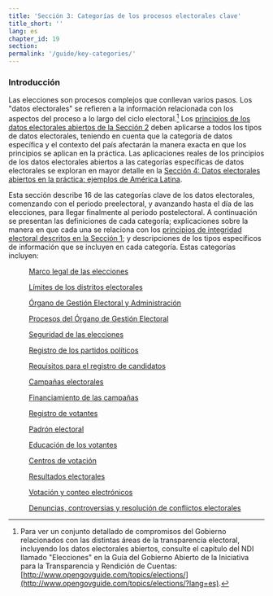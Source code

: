 ```yaml
---
title: 'Sección 3: Categorías de los procesos electorales clave'
title_short: ''
lang: es
chapter_id: 19
section:
permalink: '/guide/key-categories/'
---
```


### Introducción

Las elecciones son procesos complejos que conllevan varios pasos. Los "datos electorales" se refieren a la información relacionada con los aspectos del proceso a lo largo del ciclo electoral.[^1] Los [principios de los datos electorales abiertos de la Sección 2](/es/guide/principles/) deben aplicarse a todos los tipos de datos electorales, teniendo en cuenta que la categoría de datos específica y el contexto del país afectarán la manera exacta en que los principios se aplican en la práctica. Las aplicaciones reales de los principios de los datos electorales abiertos a las categorías específicas de datos electorales se exploran en mayor detalle en la [Sección 4: Datos electorales abiertos en la práctica: ejemplos de América Latina](/es/guide/country-examples/).

Esta sección describe 16 de las categorías clave de los datos electorales, comenzando con el periodo preelectoral, y avanzando hasta el día de las elecciones, para llegar finalmente al periodo postelectoral. A continuación se presentan las definiciones de cada categoría; explicaciones sobre la manera en que cada una se relaciona con los [principios de integridad electoral descritos en la Sección 1](/es/guide/electoral-integrity/); y descripciones de los tipos específicos de información que se incluyen en cada categoría. Estas categorías incluyen:

<div class="img-grid text--small">
  <figure>
  <a href="/es/guide/key-categories/legal-framework/">
  <img src="/assets/images/inventory/categories/legal-framework.png" alt="" />
  <figcaption>Marco legal de las elecciones</figcaption>
  </a>
  </figure>

  <figure>
  <a href="/es/guide/key-categories/electoral-boundaries/">
  <img src="/assets/images/inventory/categories/electoral-boundaries.png" alt="" />
  <figcaption>Límites de los distritos electorales</figcaption>
  </a>
  </figure>

  <figure>
  <a href="/es/guide/key-categories/emb-administration/">
  <img src="/assets/images/inventory/categories/election-management-body-and-administration.png" alt="" />
  <figcaption>Órgano de Gestión Electoral y Administración</figcaption>
  </a>
  </figure>

  <figure>
  <a href="/es/guide/key-categories/emb-processes/">
  <img src="/assets/images/inventory/categories/election-management-body-processes.png" alt="" />
  <figcaption>Procesos del Órgano de Gestión Electoral</figcaption>
  </a>
  </figure>

  <figure>
  <a href="/es/guide/key-categories/security/">
  <img src="/assets/images/inventory/categories/security.png" alt="" />
  <figcaption>Seguridad de las elecciones</figcaption>
  </a>
  </figure>

  <figure>
  <a href="/es/guide/key-categories/political-party-registration/">
  <img src="/assets/images/inventory/categories/political-party-registration.png" alt="" />
  <figcaption>Registro de los partidos políticos</figcaption>
  </a>
  </figure>

  <figure>
  <a href="/es/guide/key-categories/ballot-qualification/">
  <img src="/assets/images/inventory/categories/ballot-qualification.png" alt="" />
  <figcaption>Requisitos para el registro de candidatos</figcaption>
  </a>
  </figure>

  <figure>
  <a href="/es/guide/key-categories/election-campaigns/">
  <img src="/assets/images/inventory/categories/election-campaigns.png" alt="" />
  <figcaption>Campañas electorales</figcaption>
  </a>
  </figure>

  <figure>
  <a href="/es/guide/key-categories/campaign-finance/">
  <img src="/assets/images/inventory/categories/campaign-finance.png" alt="" />
  <figcaption>Financiamiento de las campañas</figcaption>
  </a>
  </figure>

  <figure>
  <a href="/es/guide/key-categories/voter-registration/">
  <img src="/assets/images/inventory/categories/voter-registration.png" alt="" />
  <figcaption>Registro de votantes</figcaption>
  </a>
  </figure>

  <figure>
  <a href="/es/guide/key-categories/voter-lists/">
  <img src="/assets/images/inventory/categories/voter-lists.png" alt="" />
  <figcaption>Padrón electoral</figcaption>
  </a>
  </figure>

  <figure>
  <a href="/es/guide/key-categories/voter-education/">
  <img src="/assets/images/inventory/categories/voter-education.png" alt="" />
  <figcaption>Educación de los votantes</figcaption>
  </a>
  </figure>

  <figure>
  <a href="/es/guide/key-categories/polling-stations/">
  <img src="/assets/images/inventory/categories/polling-stations.png" alt="" />
  <figcaption>Centros de votación</figcaption>
  </a>
  </figure>

  <figure>
  <a href="/es/guide/key-categories/election-results/">
  <img src="/assets/images/inventory/categories/election-results-official-final.png" alt="" />
  <figcaption>Resultados electorales</figcaption>
  </a>
  </figure>

  <figure>
  <a href="/es/guide/key-categories/electronic-voting/">
  <img src="/assets/images/inventory/categories/electronic-voting.png" alt="" />
  <figcaption>Votación y conteo electrónicos</figcaption>
  </a>
  </figure>

  <figure>
  <a href="/es/guide/key-categories/complaints-and-disputes/">
  <img src="/assets/images/inventory/categories/electoral-complaints-and-disputes.png" alt="" />
  <figcaption>Denuncias, controversias y resolución de conflictos electorales</figcaption>
  </a>
  </figure>

</div>

[^1]: Para ver un conjunto detallado de compromisos del Gobierno relacionados con las distintas áreas de la transparencia electoral, incluyendo los datos electorales abiertos, consulte el capítulo del NDI llamado "Elecciones" en la Guía del Gobierno Abierto de la Iniciativa para la Transparencia y Rendición de Cuentas: [http://www.opengovguide.com/topics/elections/](http://www.opengovguide.com/topics/elections/?lang=es).
